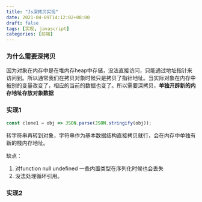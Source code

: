 ```yaml
---
title: "Js深拷贝实现"
date: 2021-04-09T14:12:02+08:00
draft: false
tags: [实现, javascript]
categories: [前端]
---
```


### 为什么需要深拷贝

因为对象在内存中是在堆内存heap中存储，没法直接访问，只能通过地址指针来访问到。所以通常我们在拷贝对象时候只是拷贝了指针地址。当实际对象在内存中被别的变量改变了，相应的当前的数据也变了。所以需要深拷贝，**单独开辟新的内存地址存放对象数据**



### 实现1

```javascript
const clone1 = obj => JSON.parse(JSON.stringify(obj));
```

转字符串再转到对象，字符串作为基本数据结构直接拷贝就行，会在内存中单独有新的栈内存地址。

缺点：

1. 对function null undefined 一些内置类型在序列化时候也会丢失
2. 没法处理循环引用。



### 实现2



